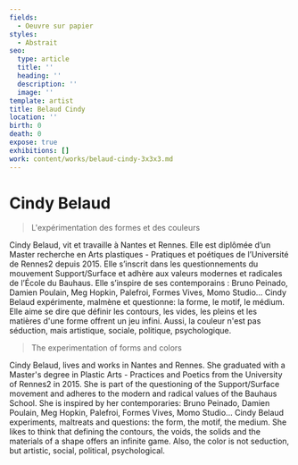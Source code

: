 ```yaml
---
fields:
  - Oeuvre sur papier
styles:
  - Abstrait
seo:
  type: article
  title: ''
  heading: ''
  description: ''
  image: ''
template: artist
title: Belaud Cindy
location: ''
birth: 0
death: 0
expose: true
exhibitions: []
work: content/works/belaud-cindy-3x3x3.md
---
```

# Cindy Belaud

> L'expérimentation des formes et des couleurs

Cindy Belaud, vit et travaille à Nantes et Rennes. Elle est diplômée d’un Master recherche en Arts plastiques - Pratiques et poétiques de l’Université de Rennes2 depuis 2015. Elle s’inscrit dans les questionnements du mouvement Support/Surface et adhère aux valeurs modernes et radicales de l’École du Bauhaus. Elle s’inspire de ses contemporains : Bruno Peinado, Damien Poulain, Meg Hopkin, Palefroi, Formes Vives, Momo Studio… Cindy Belaud expérimente, malmène et questionne: la forme, le motif, le médium. Elle aime se dire que définir les contours, les vides, les pleins et les matières d'une forme offrent un jeu infini. Aussi, la couleur n'est pas séduction, mais artistique, sociale, politique, psychologique.

> The experimentation of forms and colors

Cindy Belaud, lives and works in Nantes and Rennes. She graduated with a Master's degree in Plastic Arts - Practices and Poetics from the University of Rennes2 in 2015. She is part of the questioning of the Support/Surface movement and adheres to the modern and radical values of the Bauhaus School. She is inspired by her contemporaries: Bruno Peinado, Damien Poulain, Meg Hopkin, Palefroi, Formes Vives, Momo Studio... Cindy Belaud experiments, maltreats and questions: the form, the motif, the medium. She likes to think that defining the contours, the voids, the solids and the materials of a shape offers an infinite game. Also, the color is not seduction, but artistic, social, political, psychological.
